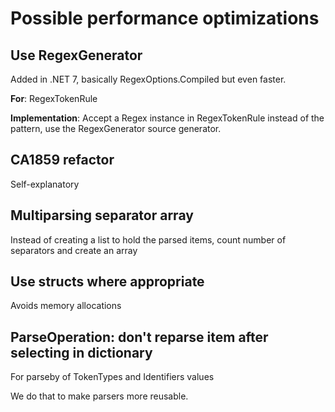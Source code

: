 # Possible performance optimizations

## Use RegexGenerator

Added in .NET 7, basically RegexOptions.Compiled but even faster.

**For**: RegexTokenRule

**Implementation**: Accept a Regex instance in RegexTokenRule instead of the pattern, use the RegexGenerator source generator.

## CA1859 refactor

Self-explanatory

## Multiparsing separator array

Instead of creating a list to hold the parsed items, count number of separators and create an array

## Use structs where appropriate

Avoids memory allocations

## ParseOperation: don't reparse item after selecting in dictionary

For parseby of TokenTypes and Identifiers values

We do that to make parsers more reusable.
